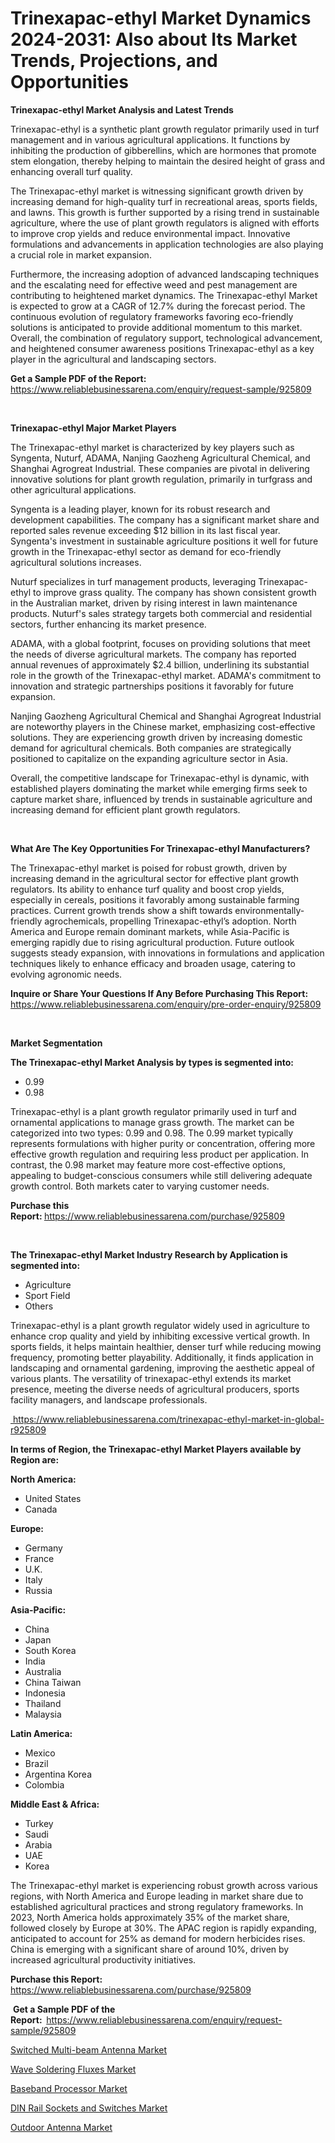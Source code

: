 <p><h1>Trinexapac-ethyl Market Dynamics 2024-2031: Also about Its Market Trends, Projections, and Opportunities</h1></p><p><strong>Trinexapac-ethyl Market Analysis and Latest Trends</strong></p>
<p><p>Trinexapac-ethyl is a synthetic plant growth regulator primarily used in turf management and in various agricultural applications. It functions by inhibiting the production of gibberellins, which are hormones that promote stem elongation, thereby helping to maintain the desired height of grass and enhancing overall turf quality.</p><p>The Trinexapac-ethyl market is witnessing significant growth driven by increasing demand for high-quality turf in recreational areas, sports fields, and lawns. This growth is further supported by a rising trend in sustainable agriculture, where the use of plant growth regulators is aligned with efforts to improve crop yields and reduce environmental impact. Innovative formulations and advancements in application technologies are also playing a crucial role in market expansion.</p><p>Furthermore, the increasing adoption of advanced landscaping techniques and the escalating need for effective weed and pest management are contributing to heightened market dynamics. The Trinexapac-ethyl Market is expected to grow at a CAGR of 12.7% during the forecast period. The continuous evolution of regulatory frameworks favoring eco-friendly solutions is anticipated to provide additional momentum to this market. Overall, the combination of regulatory support, technological advancement, and heightened consumer awareness positions Trinexapac-ethyl as a key player in the agricultural and landscaping sectors.</p></p>
<p><strong>Get a Sample PDF of the Report:&nbsp;</strong> <a href="https://www.reliablebusinessarena.com/enquiry/request-sample/925809?utm_campaign=1332&utm_medium=2&utm_source=Github&utm_content=ia&utm_term=02102024&utm_id=trinexapac-ethyl">https://www.reliablebusinessarena.com/enquiry/request-sample/925809</a></p>
<p>&nbsp;</p>
<p><strong>Trinexapac-ethyl Major Market Players</strong></p>
<p><p>The Trinexapac-ethyl market is characterized by key players such as Syngenta, Nuturf, ADAMA, Nanjing Gaozheng Agricultural Chemical, and Shanghai Agrogreat Industrial. These companies are pivotal in delivering innovative solutions for plant growth regulation, primarily in turfgrass and other agricultural applications.</p><p>Syngenta is a leading player, known for its robust research and development capabilities. The company has a significant market share and reported sales revenue exceeding $12 billion in its last fiscal year. Syngenta's investment in sustainable agriculture positions it well for future growth in the Trinexapac-ethyl sector as demand for eco-friendly agricultural solutions increases.</p><p>Nuturf specializes in turf management products, leveraging Trinexapac-ethyl to improve grass quality. The company has shown consistent growth in the Australian market, driven by rising interest in lawn maintenance products. Nuturf's sales strategy targets both commercial and residential sectors, further enhancing its market presence.</p><p>ADAMA, with a global footprint, focuses on providing solutions that meet the needs of diverse agricultural markets. The company has reported annual revenues of approximately $2.4 billion, underlining its substantial role in the growth of the Trinexapac-ethyl market. ADAMA's commitment to innovation and strategic partnerships positions it favorably for future expansion.</p><p>Nanjing Gaozheng Agricultural Chemical and Shanghai Agrogreat Industrial are noteworthy players in the Chinese market, emphasizing cost-effective solutions. They are experiencing growth driven by increasing domestic demand for agricultural chemicals. Both companies are strategically positioned to capitalize on the expanding agriculture sector in Asia.</p><p>Overall, the competitive landscape for Trinexapac-ethyl is dynamic, with established players dominating the market while emerging firms seek to capture market share, influenced by trends in sustainable agriculture and increasing demand for efficient plant growth regulators.</p></p>
<p>&nbsp;</p>
<p><strong>What Are The Key Opportunities For Trinexapac-ethyl Manufacturers?</strong></p>
<p><p>The Trinexapac-ethyl market is poised for robust growth, driven by increasing demand in the agricultural sector for effective plant growth regulators. Its ability to enhance turf quality and boost crop yields, especially in cereals, positions it favorably among sustainable farming practices. Current growth trends show a shift towards environmentally-friendly agrochemicals, propelling Trinexapac-ethyl’s adoption. North America and Europe remain dominant markets, while Asia-Pacific is emerging rapidly due to rising agricultural production. Future outlook suggests steady expansion, with innovations in formulations and application techniques likely to enhance efficacy and broaden usage, catering to evolving agronomic needs.</p></p>
<p><strong>Inquire or Share Your Questions If Any Before Purchasing This Report:</strong> <a href="https://www.reliablebusinessarena.com/enquiry/pre-order-enquiry/925809?utm_campaign=1332&utm_medium=2&utm_source=Github&utm_content=ia&utm_term=02102024&utm_id=trinexapac-ethyl">https://www.reliablebusinessarena.com/enquiry/pre-order-enquiry/925809</a></p>
<p>&nbsp;</p>
<p><strong>Market Segmentation</strong></p>
<p><strong>The Trinexapac-ethyl Market Analysis by types is segmented into:</strong></p>
<p><ul><li>0.99</li><li>0.98</li></ul></p>
<p><p>Trinexapac-ethyl is a plant growth regulator primarily used in turf and ornamental applications to manage grass growth. The market can be categorized into two types: 0.99 and 0.98. The 0.99 market typically represents formulations with higher purity or concentration, offering more effective growth regulation and requiring less product per application. In contrast, the 0.98 market may feature more cost-effective options, appealing to budget-conscious consumers while still delivering adequate growth control. Both markets cater to varying customer needs.</p></p>
<p><strong>Purchase this Report:&nbsp;</strong><a href="https://www.reliablebusinessarena.com/purchase/925809?utm_campaign=1332&utm_medium=2&utm_source=Github&utm_content=ia&utm_term=02102024&utm_id=trinexapac-ethyl">https://www.reliablebusinessarena.com/purchase/925809</a></p>
<p>&nbsp;</p>
<p><strong>The Trinexapac-ethyl Market Industry Research by Application is segmented into:</strong></p>
<p><ul><li>Agriculture</li><li>Sport Field</li><li>Others</li></ul></p>
<p><p>Trinexapac-ethyl is a plant growth regulator widely used in agriculture to enhance crop quality and yield by inhibiting excessive vertical growth. In sports fields, it helps maintain healthier, denser turf while reducing mowing frequency, promoting better playability. Additionally, it finds application in landscaping and ornamental gardening, improving the aesthetic appeal of various plants. The versatility of trinexapac-ethyl extends its market presence, meeting the diverse needs of agricultural producers, sports facility managers, and landscape professionals.</p></p>
<p><a href="https://www.reliablebusinessarena.com/trinexapac-ethyl-market-in-global-r925809?utm_campaign=1332&utm_medium=2&utm_source=Github&utm_content=ia&utm_term=02102024&utm_id=trinexapac-ethyl">&nbsp;https://www.reliablebusinessarena.com/trinexapac-ethyl-market-in-global-r925809</a></p>
<p><strong>In terms of Region, the Trinexapac-ethyl Market Players available by Region are:</strong></p>
<p>
    <p> <strong> North America: </strong>
        <ul>
            <li>United States</li>
            <li>Canada</li>
        </ul>
        </p> 
    <p> <strong> Europe: </strong>
        <ul>
            <li>Germany</li>
            <li>France</li>
            <li>U.K.</li>
            <li>Italy</li>
            <li>Russia</li>
        </ul>
        </p> 
    <p> <strong> Asia-Pacific: </strong>
        <ul>
            <li>China</li>
            <li>Japan</li>
            <li>South Korea</li>
            <li>India</li>
            <li>Australia</li>
            <li>China Taiwan</li>
            <li>Indonesia</li>
            <li>Thailand</li>
            <li>Malaysia</li>
        </ul>
        </p> 
    <p> <strong> Latin America: </strong>
        <ul>
            <li>Mexico</li>
            <li>Brazil</li>
            <li>Argentina Korea</li>
            <li>Colombia</li>
        </ul>
        </p> 
    <p> <strong> Middle East & Africa: </strong>
        <ul>
            <li>Turkey</li>
            <li>Saudi</li>
            <li>Arabia</li>
            <li>UAE</li>
            <li>Korea</li>
        </ul>
    </p>
    </p>
<p><p>The Trinexapac-ethyl market is experiencing robust growth across various regions, with North America and Europe leading in market share due to established agricultural practices and strong regulatory frameworks. In 2023, North America holds approximately 35% of the market share, followed closely by Europe at 30%. The APAC region is rapidly expanding, anticipated to account for 25% as demand for modern herbicides rises. China is emerging with a significant share of around 10%, driven by increased agricultural productivity initiatives.</p></p>
<p><strong>Purchase this Report: </strong><a href="https://www.reliablebusinessarena.com/purchase/925809?utm_campaign=1332&utm_medium=2&utm_source=Github&utm_content=ia&utm_term=02102024&utm_id=trinexapac-ethyl">https://www.reliablebusinessarena.com/purchase/925809</a></p>
<p>&nbsp;<strong>Get a Sample PDF of the Report:&nbsp;&nbsp;</strong><a href="https://www.reliablebusinessarena.com/enquiry/request-sample/925809?utm_campaign=1332&utm_medium=2&utm_source=Github&utm_content=ia&utm_term=02102024&utm_id=trinexapac-ethyl">https://www.reliablebusinessarena.com/enquiry/request-sample/925809</a></p>
<p><strong></strong></p>
<p><p><a href="https://issuu.com/reportprime-2/docs/switched-multi-beam-antenna-market-_9a70e2fbd9a81f?utm_campaign=1332&utm_medium=2&utm_source=Github&utm_content=ia&utm_term=02102024&utm_id=trinexapac-ethyl">Switched Multi-beam Antenna Market</a></p><p><a href="https://github.com/luckyshygirl/Market-Research-Report-List-6/blob/main/wave-soldering-fluxes-market.md?utm_campaign=1332&utm_medium=2&utm_source=Github&utm_content=ia&utm_term=02102024&utm_id=trinexapac-ethyl">Wave Soldering Fluxes Market</a></p><p><a href="https://www.linkedin.com/pulse/global-baseband-processor-market-size-trends-analysis-regional-caj7e?utm_campaign=1332&utm_medium=2&utm_source=Github&utm_content=ia&utm_term=02102024&utm_id=trinexapac-ethyl">Baseband Processor Market</a></p><p><a href="https://issuu.com/reportprime-2/docs/din-rail-sockets-and-switches-marke_7091e502a05d9c?utm_campaign=1332&utm_medium=2&utm_source=Github&utm_content=ia&utm_term=02102024&utm_id=trinexapac-ethyl">DIN Rail Sockets and Switches Market</a></p><p><a href="https://www.linkedin.com/pulse/market-leaders-laggards-global-outdoor-antenna-trends-forecast-v6rie?utm_campaign=1332&utm_medium=2&utm_source=Github&utm_content=ia&utm_term=02102024&utm_id=trinexapac-ethyl">Outdoor Antenna Market</a></p></p>